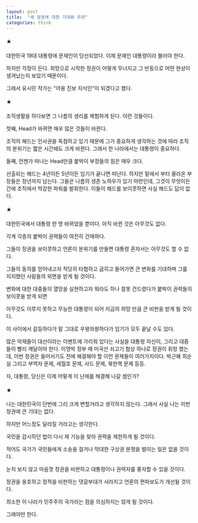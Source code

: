```yaml
---
layout: post
title:  "새 정권에 대한 기대와 우려"
categories: think
---
```


#### ★

대한민국 19대 대통령에 문재인이 당선되었다. 이제 문재인 대통령이라 불러야 한다.

하지만 걱정이 든다. 희망으로 시작한 정권이 어떻게 무너지고 그 반동으로 어떤 현상이 생겨났는지 보았기 때문이다.

그래서 유시민 작가는 "어용 진보 지식인"이 되겠다고 했다.


#### ★

조직생활을 하다보면 그 나름의 생리를 체험하게 된다. 이런 것들이다.

첫째, Head가 바뀌면 매우 많은 것들이 바뀐다.

조직의 해드는 인사권을 독점하고 있기 때문에 그가 중요하게 생각하는 것에 따라 조직의 분위기는 짧은 시간에도 크게 바뀐다. 그래서 한 나라에서는 대통령이 중요하다.

둘째, 언젠가 떠나는 Head만큼 붙박이 부장들의 힘은 매우 크다.

선출되는 해드는 4년이든 5년이든 임기가 끝나면 떠난다. 하지만 밑에서 부터 올라온 부장들은 정년까지 남는다. 그들은 나름의 생존 노하우가 있기 마련인데, 그것이 무엇이든 간에 조직에서 막강한 파워를 발휘한다. 이들이 해드를 보이콧하면 사실 해드도 답이 없다.

#### ★

대한민국에서 대통령 한 명 바뀌었을 뿐이다. 아직 바뀐 것은 아무것도 없다.

각계 각층의 붙박이 권력들이 여전히 건재하다.

그들이 정권을 보이콧하고 언론이 분위기를 만들면 대통령 혼자서는 아무것도 할 수 없다.

그들의 동의를 얻어내고자 적당히 타협하고 굽히고 들어가면 큰 변화를 기대하며 그를 지지했던 사람들의 외면을 받게 될 것이다.

변화에 대한 대중들의 열망을 실현하고자 뭐라도 하나 잘못 건드렸다가 붙박이 권력들의 보이콧을 받게 되면

아무것도 이루지 못하고 무능한 대통령이 되어 지금의 희망 만큼 큰 비판을 받게 될 것이다.

이 사이에서 갈등하다가 말 그대로 우왕좌왕하다가 임기가 모두 끝날 수도 있다.

많은 악재들이 대선이라는 이벤트에 가리워 있다는 사실을 대통령 자신이, 그리고 대중들이 빨리 깨달아야 한다. 이명박 정부 때 미국산 쇠고기 협상 하나로 정권이 휘청 했는데, 이번 정권은 들어서기도 전에 해결해야 할 이런 문제들이 여러가지이다. 박근혜 최순실 그리고 부역자 문제, 세월호 문제, 사드 문제, 북한핵 문제 등등.

자, 대통령, 당신은 이제 어떻게 이 난제를 해결해 나갈 셈인가?

#### ★

나는 대한민국이 단번에 그리 크게 변할거라고 생각하지 않는다. 그래서 사실 나는 이번 정권에 큰 기대는 없다.

하지만 어느정도 달라질 거라고는 생각한다.

국민을 감시하던 법이 다시 제 기능을 찾아 권력을 제한하게 될 것이다.

적어도 국가가 국민들에게 소송을 걸거나 막대한 구상권 분쟁을 벌이는 일은 없을 것이다.

눈치 보지 않고 마음껏 정권을 비판하고 대통령이나 권력자를 풍자할 수 있을 것이다.

정권을 옹호하고 정적을 비판하는 댓글부대가 사라지고 언론의 편파보도가 개선될 것이다.

최소한 이 나라가 민주주의 국가라는 점을 의심하지는 않게 될 것이다.

그래야만 한다.
